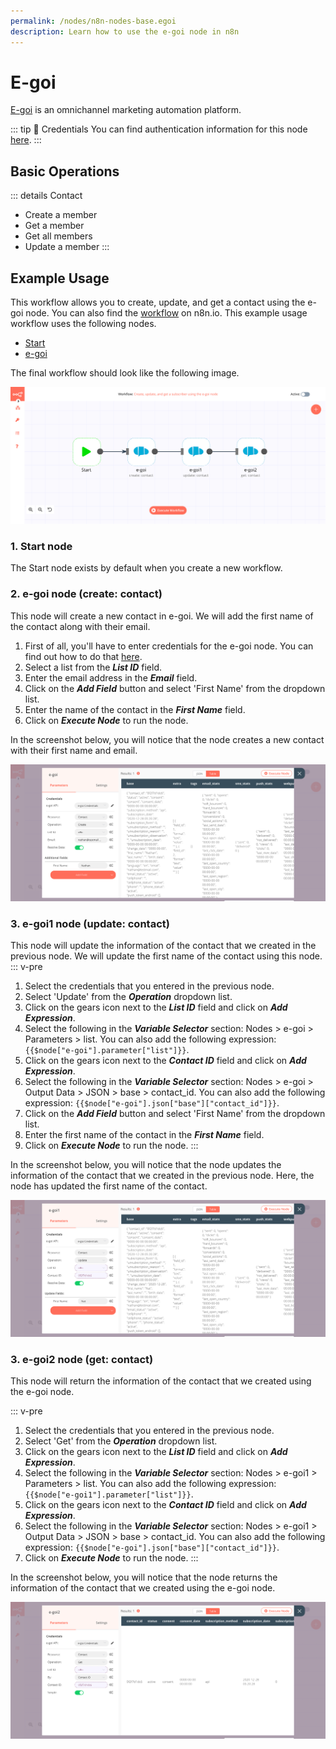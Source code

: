 ```yaml
---
permalink: /nodes/n8n-nodes-base.egoi
description: Learn how to use the e-goi node in n8n
---
```


# E-goi

[E-goi](https://www.e-goi.com/) is an omnichannel marketing automation platform.

::: tip 🔑 Credentials
You can find authentication information for this node [here](../../../credentials/Egoi/README.md).
:::

## Basic Operations

::: details Contact
- Create a member
- Get a member
- Get all members
- Update a member
:::

## Example Usage

This workflow allows you to create, update, and get a contact using the e-goi node. You can also find the [workflow](https://n8n.io/workflows/852) on n8n.io. This example usage workflow uses the following nodes.
- [Start](../../core-nodes/Start/README.md)
- [e-goi]()

The final workflow should look like the following image.

![A workflow with the e-goi node](./workflow.png)

### 1. Start node

The Start node exists by default when you create a new workflow.

### 2. e-goi node (create: contact)

This node will create a new contact in e-goi. We will add the first name of the contact along with their email.

1. First of all, you'll have to enter credentials for the e-goi node. You can find out how to do that [here](../../../credentials/Egoi/README.md).
2. Select a list from the ***List ID*** field.
3. Enter the email address in the ***Email*** field.
3. Click on the ***Add Field*** button and select 'First Name' from the dropdown list.
4. Enter the name of the contact in the ***First Name*** field.
5. Click on ***Execute Node*** to run the node.

In the screenshot below, you will notice that the node creates a new contact with their first name and email.

![Using the e-goi node to create a new contact](./e-goi_node.png)

### 3. e-goi1 node (update: contact)

This node will update the information of the contact that we created in the previous node. We will update the first name of the contact using this node.
::: v-pre
1. Select the credentials that you entered in the previous node.
2. Select 'Update' from the ***Operation*** dropdown list.
3. Click on the gears icon next to the ***List ID*** field and click on ***Add Expression***.
4. Select the following in the ***Variable Selector*** section: Nodes > e-goi > Parameters > list. You can also add the following expression: `{{$node["e-goi"].parameter["list"]}}`.
5. Click on the gears icon next to the ***Contact ID*** field and click on ***Add Expression***.
6. Select the following in the ***Variable Selector*** section: Nodes > e-goi > Output Data > JSON > base > contact_id. You can also add the following expression: `{{$node["e-goi"].json["base"]["contact_id"]}}`.
7. Click on the ***Add Field*** button and select 'First Name' from the dropdown list.
8. Enter the first name of the contact in the ***First Name*** field.
9. Click on ***Execute Node*** to run the node.
:::

In the screenshot below, you will notice that the node updates the information of the contact that we created in the previous node. Here, the node has updated the first name of the contact.

![Using the e-goi node to update the contact](./e-goi1_node.png)

### 3. e-goi2 node (get: contact)

This node will return the information of the contact that we created using the e-goi node.

::: v-pre
1. Select the credentials that you entered in the previous node.
2. Select 'Get' from the ***Operation*** dropdown list.
3. Click on the gears icon next to the ***List ID*** field and click on ***Add Expression***.
4. Select the following in the ***Variable Selector*** section: Nodes > e-goi1 > Parameters > list. You can also add the following expression: `{{$node["e-goi1"].parameter["list"]}}`.
5. Click on the gears icon next to the ***Contact ID*** field and click on ***Add Expression***.
6. Select the following in the ***Variable Selector*** section: Nodes > e-goi1 > Output Data > JSON > base > contact_id. You can also add the following expression: `{{$node["e-goi"].json["base"]["contact_id"]}}`.
5. Click on ***Execute Node*** to run the node.
:::

In the screenshot below, you will notice that the node returns the information of the contact that we created using the e-goi node.

![Using the e-goi node to get the information of the contact](./e-goi2_node.png)
